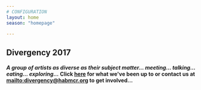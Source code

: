 ```yaml
---
# CONFIGURATION
layout: home
season: "homepage"

---  
```



## Divergency 2017


#### *A group of artists as diverse as their subject matter… meeting… talking… eating… exploring…* Click [here](/current/2016/6oct) for what we've been up to or contact us at <mailto:divergency@habmcr.org> to get involved…    